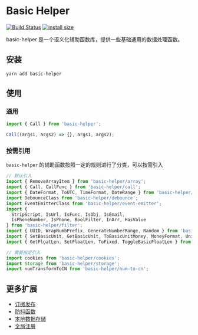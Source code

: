 # Basic Helper

[![Build Status](https://travis-ci.com/SANGET/basic-helper-js.svg?branch=master)](https://travis-ci.com/SANGET/basic-helper-js)
[![install size](https://packagephobia.now.sh/badge?p=basic-helper)](https://packagephobia.now.sh/result?p=basic-helper)

basic-helper 是一个语义化辅助函数库，提供一些基础通用的数据处理函数。

## 安装

```shell
yarn add basic-helper
```

## 使用

### 通用

```js
import { Call } from 'basic-helper';

Call((args1, args2) => {}, args1, args2);
```

### 按需引用

`basic-helper` 的辅助函数按照一定的规则进行了分类，可以按需引入

```js
// 默认引入
import { RemoveArrayItem } from 'basic-helper/array';
import { Call, CallFunc } from 'basic-helper/call';
import { DateFormat, ToUTC, TimeFormat, DateRange } from 'basic-helper/datetime-helper';
import DebounceClass from 'basic-helper/debounce';
import EventEmitterClass from 'basic-helper/event-emitter';
import { 
  StripScript, IsUrl, IsFunc, IsObj, IsEmail,
  IsPhoneNumber, IsPhone, BoolFilter, InArr, HasValue
} from 'basic-helper/filter';
import { UUID, WrapNumbPrefix, GenerateNumberRange, Random } from 'basic-helper/generation';
import { SetBasicUnit, GetBasicUnit, ToBasicUnitMoney, MoneyFormat, UnitFormat } from 'basic-helper/money';
import { GetFloatLen, SetFloatLen, ToFixed, ToggleBasicFloatLen } from 'basic-helper/number';

// 需要指定引入
import cookies from 'basic-helper/cookies';
import Storage from 'basic-helper/storage';
import numTransformToCN from 'basic-helper/num-to-cn';
```

## 更多扩展

- [订阅发布](./docs/event.md)
- [防抖函数](./docs/debounce.md)
- [本地数据存储](./docs/storage.md)
- [全局注册](./docs/registe.md)